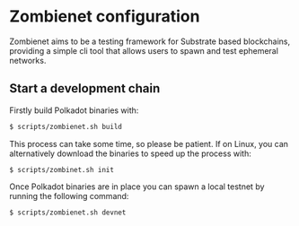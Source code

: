 # Zombienet configuration

Zombienet aims to be a testing framework for Substrate based blockchains, providing a simple cli tool that allows users to spawn and test ephemeral networks.

## Start a development chain

Firstly build Polkadot binaries with:

```sh
$ scripts/zombienet.sh build
```

This process can take some time, so please be patient. If on Linux, you can alternatively download the binaries to speed up the process with:

```shell
$ scripts/zombinet.sh init
```

Once Polkadot binaries are in place you can spawn a local testnet by running the following command:

```shell
$ scripts/zombienet.sh devnet
```
